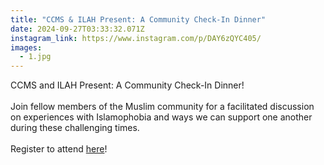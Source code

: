 ```yaml
---
title: "CCMS & ILAH Present: A Community Check-In Dinner"
date: 2024-09-27T03:33:32.071Z
instagram_link: https://www.instagram.com/p/DAY6zQYC405/
images:
  - 1.jpg
---
```

CCMS and ILAH Present: A Community Check-In Dinner!\
\
Join fellow members of the Muslim community for a facilitated discussion on experiences with Islamophobia and ways we can support one another during these challenging times.\
\
Register to attend [here](https://docs.google.com/forms/d/e/1FAIpQLSe1MJkMYeIKVEz_tOMlLp2y3v8qfdWSEaSYLT4KYFmlENwhIA/viewform)!